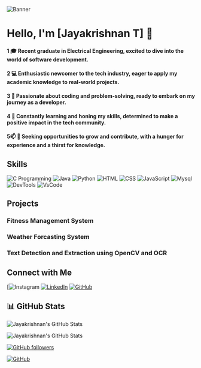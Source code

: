 ![Banner](https://raw.githubusercontent.com/halfrost/halfrost/master/icons/header_.png)


# Hello, I'm [Jayakrishnan T] 👋

#### 1 🎓 Recent graduate in Electrical Engineering, excited to dive into the world of software development.

#### 2 💻 Enthusiastic newcomer to the tech industry, eager to apply my academic knowledge to real-world projects.
#### 3 🚀 Passionate about coding and problem-solving, ready to embark on my journey as a developer.
#### 4 🌱 Constantly learning and honing my skills, determined to make a positive impact in the tech community.
#### 5📫  🌟 Seeking opportunities to grow and contribute, with a hunger for experience and a thirst for knowledge.


## Skills

![C Programming](https://icons8.com/icon/0tuwKqWwti2E/c)
![Java](https://img.icons8.com/?size=48&id=13679&format=png)
![Python](https://icons8.com/icon/0tuwKqWwti2E/c)
![HTML](https://img.icons8.com/?size=48&id=v8RpPQUwv0N8&format=png)
![CSS](https://img.icons8.com/?size=48&id=x7XMNGh2vdqA&format=png)
![JavaScript](https://img.icons8.com/?size=48&id=PXTY4q2Sq2lG&format=png)
![Mysql](https://img.icons8.com/?size=48&id=UFXRpPFebwa2&format=png)
![DevTools](https://img.icons8.com/?size=64&id=z776U00C7sTg&format=png)
![VsCode](https://img.icons8.com/?size=64&id=TP9RR7DE1AuH&format=png)


## Projects

### Fitness Management System
### Weather Forcasting System
### Text Detection and Extraction using OpenCV and OCR



## Connect with Me

[![Instagram](https://www.instagram.com/jayakrishnan__) [![LinkedIn]()](https://www.linkedin.com/in/jayakrishnanthayalan/) [![GitHub](https://img.icons8.com/?size=48&id=106440&format=png)](https://github.com/krish28112003/krish28112003)




## 📊 GitHub Stats

![Jayakrishnan's GitHub Stats](https://github-readme-stats.vercel.app/api?username=krish28112003&show_icons=true&theme=radical)

![Jayakrishnan's GitHub Stats](https://github-readme-stats.vercel.app/api/top-langs/?username=krish28112003&layout=compact&theme=radical)

[![GitHub followers](https://img.shields.io/github/followers/krish28112003?label=Follow&style=social)](https://github.com/krish28112003)

[![GitHub](https://img.shields.io/github/followers/krish28112003?label=repositories&style=social)](https://github.com/krish28112003)
